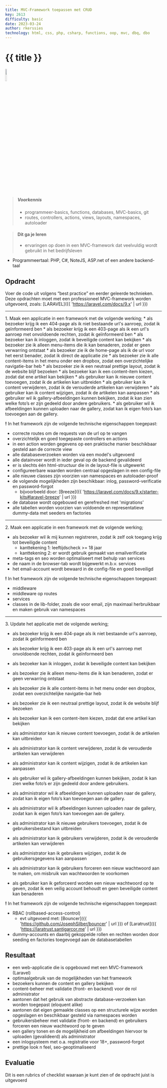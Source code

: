 ```yaml
---
title: MVC-Framework toepassen met CRUD
key: 2613
difficulty: basic
date: 2023-03-24
author: rkerssies
technology: html, css, php, csharp, functions, oop, mvc, dbq, dbo
---
```


# {{ title }}

<img src="{{ '/_assets/api/PHP-logo.png' | url }}" style="width:10%;">


> ##### Voorkennis
> * programmeer-basics, functions, databases, MVC-basics, git
> * routes, controllers, actions, views, layouts, namespaces, autoloader

> #### Dit ga je leren
> * ervaringen op doen in een MVC-framework dat veelvuldig wordt gebruikt in het bedrijfsleven

* Programmeertaal: PHP, C#, NoteJS, ASP.net of een andere backend-taal

## Opdracht
Voer de code uit volgens “best practice” en eerder geleerde technieken.
Deze opdrachten moet met een professioneel MVC-framework worden uitgevoerd,
zoals: [LARAVEL]({{ 'https://laravel.com/docs/9.x' | url }})

<hr>
1. Maak een applicatie in een framework met de volgende werking;
* als bezoeker krijg ik een 404-page als ik niet bestaande url's aanroep, zodat ik geïnformeerd ben
* als bezoeker krijg ik een 403-page als ik een url's aanroep met onvoldoende rechten, zodat ik geïnformeerd ben
* als bezoeker kan ik inloggen, zodat ik beveiligde content kan bekijken
* als bezoeker zie ik alleen menu-items die ik kan benaderen, zodat er geen verwarring ontstaat
* als bezoeker zie ik de home-page als ik de url voor het eerst benader, zodat ik direct de applicatie zie
* als bezoeker zie ik alle content-items in het menu onder een dropbox, zodat een overzichtelijke navigatie-bar heb
* als bezoeker zie ik een neutraal prettige layout, zodat ik de website blijf bezoeken
* als bezoeker kan ik een content-item kiezen, zodat dat ene artikel kan bekijken
* als gebruiker kan ik nieuwe content toevoegen, zodat ik de artikelen kan uitbreiden
* als gebruiker kan ik content verwijderen, zodat ik de verouderde artikelen kan verwijderen
* als gebruiker kan ik content wijzigen, zodat ik de artikelen kan aanpassen
* als gebruiker wil ik gallery-afbeeldingen kunnen bekijken, zodat ik kan zien welke foto’s er zijn gedeeld door andere gebruikers.
* als gebruiker wil ik afbeeldingen kunnen uploaden naar de gallery, zodat kan ik eigen foto’s kan toevoegen aan de gallery.

<b>!</b> In het framework zijn de volgende technische eigenschappen toegepast:
* correcte routes om de requests van de url op te vangen
* overzichtelijk en goed toegepaste controllers en actions
* in een action worden gegevens op een praktische manier beschikbaar gesteld aan de correcte view
* alle databaseverzoeken worden via een model's uitgevoerd
* alle datainvoer wordt in ieder geval op de backend gevalideerd
* er is slechts één html-structuur die in de layout-file is uitgewerkt
* configureerbare waarden worden centraal opgeslagen in een config-file
* alle nieuwe classes zijn voorzien van namespaces en autoloader-proof
* de volgende mogelijkheden zijn beschikbaar: inlog, password-verificatie en password-forgot
  * bijvoorbeeld door: [Breeze]({{ 'https://laravel.com/docs/9.x/starter-kits#laravel-breeze' | url }})
* de database wordt opgebouwd en gerefreshed met 'migrations'
* alle tabellen worden voorzien van voldoende en representatieve dummy-data met seeders en factories

<hr>
2. Maak een applicatie in een framework met de volgende werking;

* als bezoeker wil ik mij kunnen registreren, zodat ik zelf ook toegang krijg tot beveiligde content
    * kanttekening 1: leeftijdscheck >= 18 jaar
    * kanttekening 2: er wordt gebruik gemaakt van emailverificatie
* meta-tags en seo worden optimaliseert met behulp van services
* de naam in de browser-tab wordt bijgewerkt m.b.v. services
* het email-account wordt bewaard in de config-file en goed beveiligd


<b>!</b> In het framework zijn de volgende technische eigenschappen toegepast:
* middleware
* middleware op routes
* services
* classes in de lib-folder, zoals die voor email, zijn maximaal herbruikbaar en maken gebruik van namespaces

<hr>
3. Update het applicatie met de volgende werking;

* als bezoeker krijg ik een 404-page als ik niet bestaande url's aanroep, zodat ik geïnformeerd ben
* als bezoeker krijg ik een 403-page als ik een url's aanroep met onvoldoende rechten, zodat ik geïnformeerd ben
* als bezoeker kan ik inloggen, zodat ik beveiligde content kan bekijken
* als bezoeker zie ik alleen menu-items die ik kan benaderen, zodat er geen verwarring ontstaat
* als bezoeker zie ik alle content-items in het menu onder een dropbox, zodat een overzichtelijke navigatie-bar heb
* als bezoeker zie ik een neutraal prettige layout, zodat ik de website blijf bezoeken
* als bezoeker kan ik een content-item kiezen, zodat dat ene artikel kan bekijken
* als administrator kan ik nieuwe content toevoegen, zodat ik de artikelen kan uitbreiden
* als administrator kan ik content verwijderen, zodat ik de verouderde artikelen kan verwijderen
* als administrator kan ik content wijzigen, zodat ik de artikelen kan aanpassen
* als gebruiker wil ik gallery-afbeeldingen kunnen bekijken, zodat ik kan zien welke foto’s er zijn gedeeld door andere gebruikers.
* als administrator wil ik afbeeldingen kunnen uploaden naar de gallery, zodat kan ik eigen foto’s kan toevoegen aan de gallery.
   
* als administrator wil ik afbeeldingen kunnen uploaden naar de gallery, zodat kan ik eigen foto’s kan toevoegen aan de gallery. 
* als administrator kan ik nieuwe gebruikers toevoegen, zodat ik de gebruikersbestand kan uitbreiden
* als administrator kan ik gebruikers verwijderen, zodat ik de verouderde artikelen kan verwijderen
* als administrator kan ik gebruikers wijzigen, zodat ik de gebruikersgegevens kan aanpassen
* als administrator kan ik gebruikers forceren een nieuw wachtwoord aan te maken, om misbruik van wachtwoorden te voorkomen
* als gebruiker kan ik geforceerd worden een nieuw wachtwoord op te geven, zodat ik een veilig account behoudt en geen beveiligde content kan benaderen

<b>!</b> In het framework zijn de volgende technische eigenschappen toegepast:
* RBAC (rollbased-access-control)
  * evt uitgevoerd met: [Bouncer]({{ 'https://github.com/JosephSilber/bouncer' | url }}) of [Laratrust]({{ 'https://laratrust.santigarcor.me' | url }})
* dummy-accounts en daarbij gekoppelde rollen en rechten worden door seeding en factories toegevoegd aan de databasetabellen

## Resultaat
 * een web-applicatie die is opgebouwd met een MVC-framework (Laravel)
 * optimaalgebruik van de mogelijkheden van het framework
 * bezoekers kunnen de content en gallery bekijken
 * content-beheer met validatie (front- en backend) voor de rol administrator
 * aantonen dat het gebruik van abstracte database-verzoeken kan worden toegepast (eloquent alike)
 * aantonen dat eigen gemaakte classes op een structurele wijze worden opgeslagen en beschikbaar gesteld via namespaces worden
 * gebruikersbeheer met validatie (front- en backend) en gebruikers forceren een nieuw wachtwoord op te geven
 * een gallery tonen en de mogelijkheid om afbeeldingen hiervoor te uploaden (gevalideerd) als administrator
 * een inlogsysteem met o.a. registratie voor 18+, password-forgot
 * prettige look n feel, seo-geoptimaliseerd

## Evaluatie
Dit is een rubrics of checklist waaraan je kunt zien of de opdracht juist is uitgevoerd
